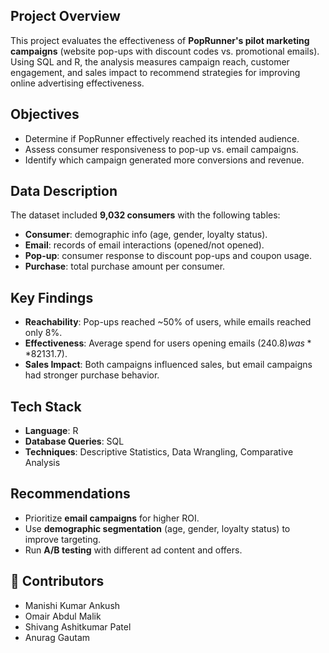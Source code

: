 ## Project Overview
This project evaluates the effectiveness of **PopRunner's pilot marketing campaigns** (website pop-ups with discount codes vs. promotional emails). Using SQL and R, the analysis measures campaign reach, customer engagement, and sales impact to recommend strategies for improving online advertising effectiveness.

## Objectives
- Determine if PopRunner effectively reached its intended audience.  
- Assess consumer responsiveness to pop-up vs. email campaigns.  
- Identify which campaign generated more conversions and revenue.  

## Data Description
The dataset included **9,032 consumers** with the following tables:
- **Consumer**: demographic info (age, gender, loyalty status).  
- **Email**: records of email interactions (opened/not opened).  
- **Pop-up**: consumer response to discount pop-ups and coupon usage.  
- **Purchase**: total purchase amount per consumer.  

## Key Findings
- **Reachability**: Pop-ups reached ~50% of users, while emails reached only 8%.  
- **Effectiveness**: Average spend for users opening emails ($240.8) was **82% higher** than those engaging with pop-ups ($131.7).  
- **Sales Impact**: Both campaigns influenced sales, but email campaigns had stronger purchase behavior.  

## Tech Stack
- **Language**: R  
- **Database Queries**: SQL  
- **Techniques**: Descriptive Statistics, Data Wrangling, Comparative Analysis  

## Recommendations
- Prioritize **email campaigns** for higher ROI.  
- Use **demographic segmentation** (age, gender, loyalty status) to improve targeting.  
- Run **A/B testing** with different ad content and offers.  

## 👥 Contributors
- Manishi Kumar Ankush  
- Omair Abdul Malik  
- Shivang Ashitkumar Patel  
- Anurag Gautam  
